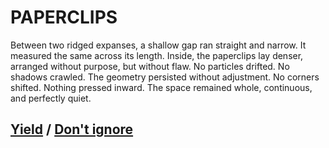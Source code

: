 # PAPERCLIPS

Between two ridged expanses, a shallow gap ran straight and narrow. It measured the same across its length. Inside, the paperclips lay denser, arranged without purpose, but without flaw. No particles drifted. No shadows crawled. The geometry persisted without adjustment. No corners shifted. Nothing pressed inward. The space remained whole, continuous, and perfectly quiet.

## [Yield](page-ba358d3e2a6938ad) / [Don't ignore](page-3602750b16f62c1c)
